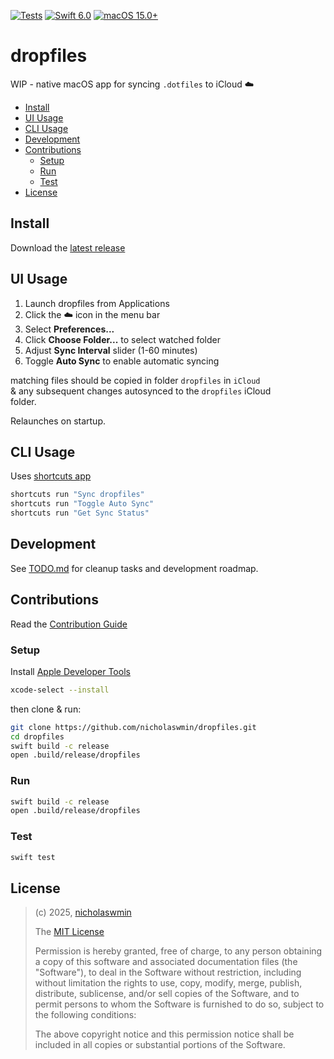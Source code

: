 [![Tests][tests-badge]][tests-url]
[![Swift 6.0][swift-badge]][swift-url]
[![macOS 15.0+][macos-badge]][macos-url]

# dropfiles

WIP - native macOS app for syncing `.dotfiles` to iCloud ☁️

- [Install](#install)
- [UI Usage](#ui-usage)
- [CLI Usage](#cli-usage)
- [Development](#development)
- [Contributions](#contributions)
  - [Setup](#setup)
  - [Run](#run)
  - [Test](#test)
- [License](#license)

## Install

Download the [latest release][latest]

## UI Usage

1. Launch dropfiles from Applications
2. Click the ☁️ icon in the menu bar
3. Select **Preferences...**
4. Click **Choose Folder...** to select watched folder
5. Adjust **Sync Interval** slider (1-60 minutes)
6. Toggle **Auto Sync** to enable automatic syncing

matching files should be copied in folder `dropfiles` in `iCloud`  
& any subsequent changes autosynced to the `dropfiles` iCloud  
folder.

Relaunches on startup.

## CLI Usage

Uses [shortcuts app][shortcuts]

```sh
shortcuts run "Sync dropfiles"
shortcuts run "Toggle Auto Sync"
shortcuts run "Get Sync Status"
```

## Development

See [TODO.md](TODO.md) for cleanup tasks and development roadmap.

## Contributions

Read the [Contribution Guide][contrib]

### Setup 

Install [Apple Developer Tools][adtools]

```sh
xcode-select --install
```

then clone & run:

```sh
git clone https://github.com/nicholaswmin/dropfiles.git
cd dropfiles
swift build -c release
open .build/release/dropfiles
```

### Run

```sh
swift build -c release
open .build/release/dropfiles
```

### Test

```sh
swift test
```

## License

> (c) 2025, [nicholaswmin][author]
>
> The [MIT License][license]
>
> Permission is hereby granted, free of charge, to any person obtaining  
> a copy of this software and associated documentation files (the  
> "Software"), to deal in the Software without restriction, including  
> without limitation the rights to use, copy, modify, merge, publish,  
> distribute, sublicense, and/or sell copies of the Software, and to  
> permit persons to whom the Software is furnished to do so, subject to  
> the following conditions:
>
> The above copyright notice and this permission notice shall be  
> included in all copies or substantial portions of the Software.

[tests-badge]: https://github.com/nicholaswmin/dropfiles/actions/workflows/test.yml/badge.svg
[tests-url]: https://github.com/nicholaswmin/dropfiles/actions
[swift-badge]: https://img.shields.io/badge/Swift-6.0-orange.svg
[swift-url]: https://swift.org
[macos-badge]: https://img.shields.io/badge/macOS-15.0+-blue.svg
[macos-url]: https://developer.apple.com/macos/

[latest]: https://github.com/nicholaswmin/dropfiles/releases/latest
[shortcuts]: https://support.apple.com/guide/shortcuts-mac/
[contrib]: .github/CONTRIBUTING.md
[adtools]: https://developer.apple.com/xcode/resources/
[author]: https://github.com/nicholaswmin
[license]: https://choosealicense.com/licenses/mit/